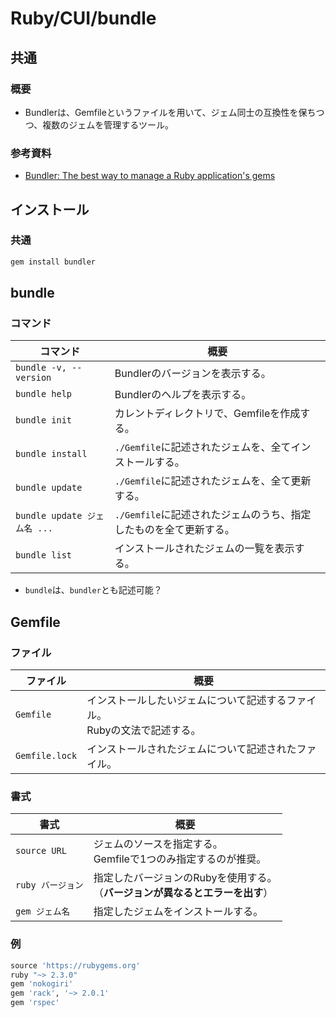 # Ruby/CUI/bundle

## 共通

### 概要

- Bundlerは、Gemfileというファイルを用いて、ジェム同士の互換性を保ちつつ、複数のジェムを管理するツール。

### 参考資料

- [Bundler: The best way to manage a Ruby application's gems](https://bundler.io/)

## インストール

### 共通

```bash
gem install bundler
```

## bundle

### コマンド

| コマンド                     | 概要                                                         |
| ---------------------------- | ------------------------------------------------------------ |
| `bundle -v, --version`       | Bundlerのバージョンを表示する。                              |
| `bundle help`                | Bundlerのヘルプを表示する。                                  |
| `bundle init`                | カレントディレクトリで、Gemfileを作成する。                  |
| `bundle install`             | `./Gemfile`に記述されたジェムを、全てインストールする。      |
| `bundle update`              | `./Gemfile`に記述されたジェムを、全て更新する。              |
| `bundle update ジェム名 ...` | `./Gemfile`に記述されたジェムのうち、指定したものを全て更新する。 |
| `bundle list`                | インストールされたジェムの一覧を表示する。                   |

- `bundle`は、`bundler`とも記述可能？

## Gemfile

### ファイル

| ファイル       | 概要                                                         |
| -------------- | ------------------------------------------------------------ |
| `Gemfile`      | インストールしたいジェムについて記述するファイル。<br />Rubyの文法で記述する。 |
| `Gemfile.lock` | インストールされたジェムについて記述されたファイル。         |

### 書式

| 書式              | 概要                                                         |
| ----------------- | ------------------------------------------------------------ |
| `source URL`      | ジェムのソースを指定する。<br />Gemfileで1つのみ指定するのが推奨。 |
| `ruby バージョン` | 指定したバージョンのRubyを使用する。<br />（**バージョンが異なるとエラーを出す**） |
| `gem ジェム名`    | 指定したジェムをインストールする。                           |

### 例

```ruby
source 'https://rubygems.org'
ruby "~> 2.3.0"
gem 'nokogiri'
gem 'rack', '~> 2.0.1'
gem 'rspec'
```
